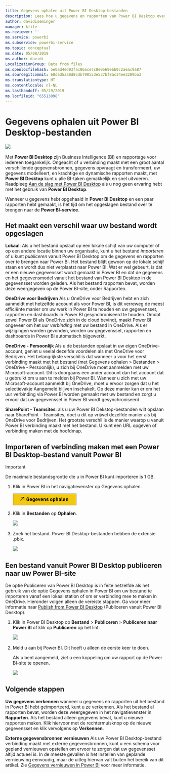 ```yaml
---
title: Gegevens ophalen uit Power BI Desktop-bestanden
description: Lees hoe u gegevens en rapporten van Power BI Desktop overbrengt naar Power BI.
author: davidiseminger
manager: kfile
ms.reviewer: ''
ms.service: powerbi
ms.subservice: powerbi-service
ms.topic: conceptual
ms.date: 05/08/2019
ms.author: davidi
LocalizationGroup: Data from files
ms.openlocfilehash: 5e0ad4ed93fac06ace7c8e0569ebb0c2aeac9a87
ms.sourcegitcommit: 60dad5aa0d85db790553e537bf8ac34ee3289ba3
ms.translationtype: HT
ms.contentlocale: nl-NL
ms.lasthandoff: 05/29/2019
ms.locfileid: "65513098"
---
```

# <a name="get-data-from-power-bi-desktop-files"></a>Gegevens ophalen uit Power BI Desktop-bestanden
![](media/service-desktop-files/pbid_file_icon.png)

Met **Power BI Desktop** zijn Business Intelligence (BI) en rapportage voor iedereen toegankelijk. Ongeacht of u verbinding maakt met een groot aantal verschillende gegevensbronnen, gegevens opvraagt en transformeert, uw gegevens modelleert, en krachtige en dynamische rapporten maakt, met **Power BI Desktop** kunt u alle BI-taken gemakkelijk en snel uitvoeren. Raadpleeg [Aan de slag met Power BI Desktop](desktop-getting-started.md) als u nog geen ervaring hebt met het gebruik van **Power BI Desktop**.

Wanneer u gegevens hebt opgehaald in **Power BI Desktop** en een paar rapporten hebt gemaakt, is het tijd om het opgeslagen bestand over te brengen naar de **Power BI-service**.

## <a name="where-your-file-is-saved-makes-a-difference"></a>Het maakt een verschil waar uw bestand wordt opgeslagen
**Lokaal**: Als u het bestand opslaat op een lokale schijf van uw computer of op een andere locatie binnen uw organisatie, kunt u het bestand *importeren* of u kunt *publiceren* vanuit Power BI Desktop om de gegevens en rapporten over te brengen naar Power BI. Het bestand blijft gewoon op de lokale schijf staan en wordt dus niet verplaatst naar Power BI. Wat er wel gebeurt, is dat er een nieuwe gegevensset wordt gemaakt in Power BI en dat de gegevens en het gegevensmodel vanuit het bestand van Power BI Desktop in de gegevensset worden geladen. Als het bestand rapporten bevat, worden deze weergegeven op de Power BI-site, onder Rapporten.

**OneDrive voor Bedrijven** Als u OneDrive voor Bedrijven hebt en zich aanmeldt met hetzelfde account als voor Power BI, is dit verreweg de meest efficiënte manier om uw werk in Power BI te houden en uw gegevensset, rapporten en dashboards in Power BI gesynchroniseerd te houden. Omdat zowel Power BI als OneDrive zich in de cloud bevindt, maakt Power BI ongeveer om het uur *verbinding* met uw bestand in OneDrive. Als er wijzigingen worden gevonden, worden uw gegevensset, rapporten en dashboards in Power BI automatisch bijgewerkt.

**OneDrive - Persoonlijk** Als u de bestanden opslaat in uw eigen OneDrive-account, geniet u veelal dezelfde voordelen als met OneDrive voor Bedrijven. Het belangrijkste verschil is dat wanneer u voor het eerst verbinding maakt met het bestand (met Gegevens ophalen > Bestanden > OneDrive - Persoonlijk), u zich bij OneDrive moet aanmelden met uw Microsoft-account. Dit is doorgaans een ander account dan het account dat u gebruikt om u aan te melden bij Power BI. Wanneer u zich met uw Microsoft-account aanmeldt bij OneDrive, moet u ervoor zorgen dat u het selectievakje Aangemeld blijven inschakelt. Op deze manier kan er om het uur verbinding via Power BI worden gemaakt met uw bestand en zorgt u ervoor dat uw gegevensset in Power BI wordt gesynchroniseerd.

**SharePoint - Teamsites**: als u uw Power BI Dekstop-bestanden wilt opslaan naar SharePoint - Teamsites, doet u dit op vrijwel dezelfde manier als bij OneDrive voor Bedrijven. Het grootste verschil is de manier waarop u vanuit Power BI verbinding maakt met het bestand. U kunt een URL opgeven of verbinding maken met de hoofdmap.

## <a name="import-or-connect-to-a-power-bi-desktop-file-from-power-bi"></a>Importeren of verbinding maken met een Power BI Desktop-bestand vanuit Power BI
>[!IMPORTANT]
>De maximale bestandsgrootte die u in Power BI kunt importeren is 1 GB.

1. Klik in Power BI in het navigatievenster op Gegevens ophalen.
   
   ![](media/service-desktop-files/pbid_get_data_button.png)
2. Klik in **Bestanden** op **Ophalen**.
   
   ![](media/service-desktop-files/pbid_files_get.png)
3. Zoek het bestand. Power BI Desktop-bestanden hebben de extensie .pbix.
   
   ![](media/service-desktop-files/pbid_find_your_file.png)

## <a name="publish-a-file-from-power-bi-desktop-to-your-power-bi-site"></a>Een bestand vanuit Power BI Desktop publiceren naar uw Power BI-site
De optie Publiceren van Power BI Desktop is in feite hetzelfde als het gebruik van de optie Gegevens ophalen in Power BI om uw bestand te importeren vanaf een lokaal station of om er verbinding mee te maken in OneDrive.  Hieronder volgen alleen de vereiste stappen. Ga voor meer informatie naar [Publish from Power BI Desktop](desktop-upload-desktop-files.md) (Publiceren vanuit Power BI Desktop).

1. Klik in Power BI Desktop op **Bestand** > **Publiceren** > **Publiceren naar Power BI** of klik op **Publiceren** op het lint.
   
   ![](media/service-desktop-files/pbid_publish.png)
2. Meld u aan bij Power BI. Dit hoeft u alleen de eerste keer te doen.
   
   Als u bent aangemeld, ziet u een koppeling om uw rapport op de Power BI-site te openen.
   
   ![](media/service-desktop-files/pbid_publishing.png)

## <a name="next-steps"></a>Volgende stappen
**Uw gegevens verkennen** wanneer u gegevens en rapporten uit het bestand in Power BI hebt geïmporteerd, kunt u ze verkennen. Als het bestand al rapporten bevat, worden deze weergegeven in het navigatievenster in **Rapporten**. Als het bestand alleen gegevens bevat, kunt u nieuwe rapporten maken. Klik hiervoor met de rechtermuisknop op de nieuwe gegevensset en klik vervolgens op **Verkennen**.

**Externe gegevensbronnen vernieuwen** Als uw Power BI Desktop-bestand verbinding maakt met externe gegevensbronnen, kunt u een schema voor gepland vernieuwen opstellen om ervoor te zorgen dat uw gegevensset altijd actueel is. In de meeste gevallen is het instellen van geplande vernieuwing eenvoudig, maar de uitleg hiervan valt buiten het bereik van dit artikel. Zie [Gegevens vernieuwen in Power BI](refresh-data.md) voor meer informatie.

